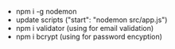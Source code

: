 - npm i -g nodemon
- update scripts ("start": "nodemon src/app.js")
- npm i validator (using for email validation)
- npm i bcrypt (using for password encyption)